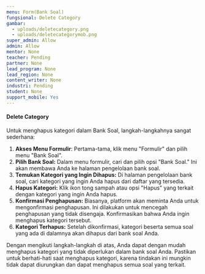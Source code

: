 ```yaml
---
menu: Form(Bank Soal)
fungsional: Delete Category
gambar:
  - uploads/deletecategory.png
  - uploads/deletecategorymob.png
super_admin: Allow
admin: Allow
mentor: None
teacher: Pending
partner: None
lead_program: None
lead_region: None
content_writer: None
industri: Pending
student: None
support_mobile: Yes
---
```

#### Delete Category

Untuk menghapus kategori dalam Bank Soal, langkah-langkahnya sangat sederhana:

1. **Akses Menu Formulir**: Pertama-tama, klik menu "Formulir" dan pilih menu "Bank Soal".
2. **Pilih Bank Soal:** Dalam menu formulir, cari dan pilih opsi "Bank Soal." Ini akan membawa Anda ke halaman pengelolaan bank soal.
3. **Temukan Kategori yang Ingin Dihapus:** Di halaman pengelolaan bank soal, cari kategori yang ingin Anda hapus dari daftar yang tersedia.
4. **Hapus Kategori:** Klik ikon tong sampah atau opsi "Hapus" yang terkait dengan kategori yang ingin Anda hapus.
5. **Konfirmasi Penghapusan:** Biasanya, platform akan meminta Anda untuk mengonfirmasi penghapusan. Ini dilakukan untuk mencegah penghapusan yang tidak disengaja. Konfirmasikan bahwa Anda ingin menghapus kategori tersebut.
6. **Kategori Terhapus:** Setelah dikonfirmasi, kategori beserta semua soal yang ada di dalamnya akan dihapus dari bank soal Anda.

Dengan mengikuti langkah-langkah di atas, Anda dapat dengan mudah menghapus kategori yang tidak diperlukan dalam bank soal Anda. Pastikan untuk berhati-hati saat menghapus kategori, karena tindakan ini mungkin tidak dapat diurungkan dan dapat menghapus semua soal yang terkait.